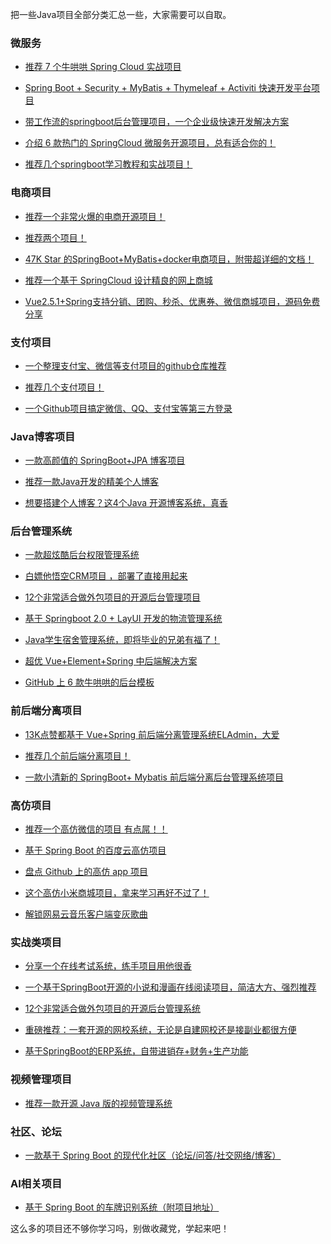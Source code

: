 把一些Java项目全部分类汇总一些，大家需要可以自取。

### 微服务
- [推荐 7 个牛哄哄 Spring Cloud 实战项目](http://mp.weixin.qq.com/s?__biz=MzUxNjk0ODIwMg==&mid=2247490788&idx=1&sn=15b3ba623aa42417cbc53643ac77b1be&chksm=f99ef561cee97c77b867c26e37ae363e82f135fb5512f1a1570f638a6f67dd9dced952be78ce&scene=27#wechat_redirect)

- [Spring Boot + Security + MyBatis + Thymeleaf + Activiti 快速开发平台项目](http://mp.weixin.qq.com/s?__biz=MzUxNjk0ODIwMg==&mid=2247490733&idx=1&sn=af66dc1a5490d3462fe0236e7c1f9e8d&chksm=f99ef528cee97c3e69c10f8569d42869ff4400ae57be77dc93ba0eda69301ef0c24c147195d7&scene=27#wechat_redirect)


- [带工作流的springboot后台管理项目，一个企业级快速开发解决方案](http://mp.weixin.qq.com/s?__biz=MzUxNjk0ODIwMg==&mid=2247490714&idx=2&sn=8c49f075c2234359df7c850d627c029f&chksm=f99ef51fcee97c09f181ee7a13ca2626a04f150fe8b34369d77decff3d59ef1b2c7911a20780&scene=27#wechat_redirect)

- [介绍 6 款热门的 SpringCloud 微服务开源项目，总有适合你的！](http://mp.weixin.qq.com/s?__biz=MzUxNjk0ODIwMg==&mid=2247490694&idx=2&sn=f3fe55b219b2afda55c2f408bf27cc84&chksm=f99ef503cee97c15f3836c375dfcb3f21cca975af4e48e9be6727bd5fc12ee991354eac4e2e0&scene=27#wechat_redirect)

- [推荐几个springboot学习教程和实战项目！](https://mp.weixin.qq.com/s/UwK0SlzLg7Fc5OnGImWdMQ)

### 电商项目

- [推荐一个非常火爆的电商开源项目！](http://mp.weixin.qq.com/s?__biz=MzUxNjk0ODIwMg==&mid=2247490780&idx=1&sn=3b342fb1cf32588b0cae8f99c72e3174&chksm=f99ef559cee97c4fe10e5f6051e7b110fc696e7e59a9409fa71ac110f56232d8fe21c4d86d35&scene=27#wechat_redirect)

- [推荐两个项目！](http://mp.weixin.qq.com/s?__biz=MzUxNjk0ODIwMg==&mid=2247490761&idx=1&sn=15b4206228a78c4c7e0ba18867b418bb&chksm=f99ef54ccee97c5a82723403abfaf821c9be00c90b5e11e9cd0457894d2328f2c5d6a9ab5546&scene=27#wechat_redirect)

- [47K Star 的SpringBoot+MyBatis+docker电商项目，附带超详细的文档！](http://mp.weixin.qq.com/s?__biz=MzUxNjk0ODIwMg==&mid=2247490675&idx=2&sn=d9b623bf9f8687dace8942c527b9dbe1&chksm=f99ef5f6cee97ce0615ae539b9c14c91e8238a124865f6b2775f3dd8991a26e46a6e020975f4&scene=27#wechat_redirect)

- [推荐一个基于 SpringCloud 设计精良的网上商城](http://mp.weixin.qq.com/s?__biz=MzUxNjk0ODIwMg==&mid=2247490557&idx=2&sn=fb4affd7fbcc2dda6fb402d72ec50db6&chksm=f99ef278cee97b6e20a6443cd3fcb9f07f3bdec9ec02206d0200dcf0f60dfa9702051ce3e4ba&scene=27#wechat_redirect)

- [Vue2.5.1+Spring支持分销、团购、秒杀、优惠券、微信商城项目，源码免费分享](http://mp.weixin.qq.com/s?__biz=MzUxNjk0ODIwMg==&mid=2247490547&idx=2&sn=a36ecebe7f598d7ab29023d0269004da&chksm=f99ef276cee97b603882524d5ea354f19c8bab717b7e8aaf50e5e0e2d2cc99a8e4f7be7a88ea&scene=27#wechat_redirect)

### 支付项目

- [一个整理支付宝、微信等支付项目的github仓库推荐](https://github.com/hello-java-maker/sihai-maven-ssm-alipay)

- [推荐几个支付项目！](http://mp.weixin.qq.com/s?__biz=MzUxNjk0ODIwMg==&mid=2247490756&idx=2&sn=e1214cf2b2d2c569139514c482f1be18&chksm=f99ef541cee97c572120045ede44aa712ab2b07cd0006fc13c6b9984e4507d2f3f0015265be5&scene=27#wechat_redirect)

- [一个Github项目搞定微信、QQ、支付宝等第三方登录](https://mp.weixin.qq.com/s/CrnicXHoaPGr5DBCPwZOQg)

### Java博客项目

- [一款高颜值的 SpringBoot+JPA 博客项目](http://mp.weixin.qq.com/s?__biz=MzUxNjk0ODIwMg==&mid=2247490747&idx=2&sn=00ec66a0cdd40d1f4039212f24a9d3ae&chksm=f99ef53ecee97c28d0b79191793d1526d3f5311096dfdffa751156ec46b65ab312a5642c48f1&scene=27#wechat_redirect)

- [推荐一款Java开发的精美个人博客](http://mp.weixin.qq.com/s?__biz=MzUxNjk0ODIwMg==&mid=2247490603&idx=1&sn=c9371d95d727c6b3e256ad95dcd91e1f&chksm=f99ef5aecee97cb85d7a5c0f63e3414b6b87a6c44565c39a6b0636086dc646d87b2eecdd5c89&scene=27#wechat_redirect)

- [想要搭建个人博客？这4个Java 开源博客系统，真香](https://mp.weixin.qq.com/s?__biz=MzUxNjk0ODIwMg==&mid=2247490518&idx=1&sn=10e9316e8ce303a4bb513f15426eaf04&chksm=f99ef253cee97b45408ce1b99e6a9dbe927a32773864dd0430eb7d4085ddfa547b8dd4997b75&scene=27#wechat_redirect)

### 后台管理系统

- [一款超炫酷后台权限管理系统](http://mp.weixin.qq.com/s?__biz=MzUxNjk0ODIwMg==&mid=2247490706&idx=1&sn=5130eeeef6169ee851e404e4f9f7a0cd&chksm=f99ef517cee97c0193c3a1e0ca29681dacec876836c7cfa1746d926cf3cd32aaa54490785aeb&scene=27#wechat_redirect)

- [白嫖他悟空CRM项目 ，部署了直接用起来](http://mp.weixin.qq.com/s?__biz=MzUxNjk0ODIwMg==&mid=2247490691&idx=2&sn=e0dc41edc93fde15712665bb0ab765fd&chksm=f99ef506cee97c10b6b75a3e1fef36ea96c7692d9bd083cb62a27a563144a0b5045535664441&scene=27#wechat_redirect)

- [12个非常适合做外包项目的开源后台管理项目](http://mp.weixin.qq.com/s?__biz=MzUxNjk0ODIwMg==&mid=2247490678&idx=1&sn=ab1c9d2f183870b7e3ae4d64482cbf97&chksm=f99ef5f3cee97ce5395af326d228185a159e002761765e452dddef6a0d063719b3e51eb32543&scene=27#wechat_redirect)

- [基于 Springboot 2.0 + LayUI 开发的物流管理系统](http://mp.weixin.qq.com/s?__biz=MzUxNjk0ODIwMg==&mid=2247490662&idx=2&sn=2e7bc725fe6f54e74ee0a1b81a0090c4&chksm=f99ef5e3cee97cf5ee2281b5078fe1a4e39ae24552e3553834785707fe1eb6457d1886598c89&scene=27#wechat_redirect)

- [Java学生宿舍管理系统，即将毕业的兄弟有福了！](http://mp.weixin.qq.com/s?__biz=MzUxNjk0ODIwMg==&mid=2247490597&idx=1&sn=a29fff200ba23fb90c6c6c6ea4a04992&chksm=f99ef5a0cee97cb6ada6c4e97fcb611c177706f77359963e0785c8d3ef09266288d352c300fb&scene=27#wechat_redirect)

- [超优 Vue+Element+Spring 中后端解决方案](http://mp.weixin.qq.com/s?__biz=MzUxNjk0ODIwMg==&mid=2247490569&idx=2&sn=3dd1cfc31cc66c9c0045c68de171858d&chksm=f99ef58ccee97c9a5daa6c05766fcd15ba947aabd09223ad11ed0afc180cfbb730976d402674&scene=27#wechat_redirect)

- [GitHub 上 6 款牛哄哄的后台模板](https://mp.weixin.qq.com/s/bUnKe1WN5W03X1-eNuT9gA)


### 前后端分离项目

- [13K点赞都基于 Vue+Spring 前后端分离管理系统ELAdmin，大爱](https://mp.weixin.qq.com/s/7rMNqhW7FzCmG1-YmAndeQ)

- [推荐几个前后端分离项目！](https://mp.weixin.qq.com/s/Ixd-GIv79rwpadswM8Uw1w)

- [一款小清新的 SpringBoot+ Mybatis 前后端分离后台管理系统项目](http://mp.weixin.qq.com/s?__biz=MzUxNjk0ODIwMg==&mid=2247490600&idx=2&sn=c81c9e2d697adafbb8e4da1ef827cbe0&chksm=f99ef5adcee97cbbebb9f3f31ea29daa4e4267698d40a415495564e3eccb67c64ccccb2fee5c&scene=27#wechat_redirect)

### 高仿项目

- [推荐一个高仿微信的项目 有点屌！！](http://mp.weixin.qq.com/s?__biz=MzUxNjk0ODIwMg==&mid=2247490553&idx=2&sn=d71842eb0b6a7ee3508a2631120737d9&chksm=f99ef27ccee97b6adc0e2beaaa989c6e03a820836fcd3c4064cda85cdc69815cb79828aede1d&scene=27#wechat_redirect)

- [基于 Spring Boot 的百度云高仿项目](http://mp.weixin.qq.com/s?__biz=MzUxNjk0ODIwMg==&mid=2247490752&idx=1&sn=feb359d5f6abbbcc13541bcfc6caf786&chksm=f99ef545cee97c53f7956fd61ad8bd91b8126f616dbe0c1bff62d7fca63368b2159f8c3f1c25&scene=27#wechat_redirect)

- [盘点 Github 上的高仿 app 项目](https://mp.weixin.qq.com/s/xe_KPA7zoHfvN9rqladVDQ)

- [这个高仿小米商城项目，拿来学习再好不过了！](https://mp.weixin.qq.com/s/j3pAjRbUBI50iBSZgOsBKQ)

- [解锁网易云音乐客户端变灰歌曲](https://mp.weixin.qq.com/s/ZBNW_NAJ98mqyKlnq-Ge7Q)

### 实战类项目

- [分享一个在线考试系统，练手项目用他很香](http://mp.weixin.qq.com/s?__biz=MzUxNjk0ODIwMg==&mid=2247490560&idx=1&sn=371426115fb395317143312e14903911&chksm=f99ef585cee97c93331183cc12c62e20aba49805c6a834aa08231f55b9ecb650f4cfd10613bc&scene=27#wechat_redirect)

- [一个基于SpringBoot开源的小说和漫画在线阅读项目，简洁大方、强烈推荐](http://mp.weixin.qq.com/s?__biz=MzUxNjk0ODIwMg==&mid=2247490544&idx=2&sn=b07172398758453e638f08ee750be602&chksm=f99ef275cee97b631890cd09ce7e2bbef6921ed773c5a047bfba7536f8ae6b01901eae5e2961&scene=27#wechat_redirect)

- [12个非常适合做外包项目的开源后台管理系统](http://mp.weixin.qq.com/s?__biz=MzUxNjk0ODIwMg==&mid=2247490538&idx=1&sn=22e7d9e616ddf8422619bf935a585c79&chksm=f99ef26fcee97b795c740fd5eb35c8a1177321acda0864d2641df3ffde83af3b153cbf6bda6b&scene=27#wechat_redirect
)

- [重磅推荐：一套开源的网校系统，无论是自建网校还是接副业都很方便](https://mp.weixin.qq.com/s/w5BQ833Ilb5YdfUM_gYwYQ)

- [基于SpringBoot的ERP系统，自带进销存+财务+生产功能](https://mp.weixin.qq.com/s/M98Y7J5Zaq2Gfo19XMBZ5Q)

### 视频管理项目

- [推荐一款开源 Java 版的视频管理系统](https://mp.weixin.qq.com/s/whdIcamQF66ggywB3g5MJQ)

### 社区、论坛

- [一款基于 Spring Boot 的现代化社区（论坛/问答/社交网络/博客）](https://mp.weixin.qq.com/s/KGuyKg3va7crYtdumP5mNg)

### AI相关项目

- [基于 Spring Boot 的车牌识别系统（附项目地址）](https://mp.weixin.qq.com/s/6iwmEp6XxtFd-4Cg9HOX4w)
  
这么多的项目还不够你学习吗，别做收藏党，学起来吧！
